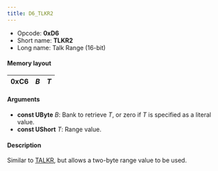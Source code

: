 ```yaml
---
title: D6_TLKR2
---
```


- Opcode: **0xD6**
- Short name: **TLKR2**
- Long name: Talk Range (16-bit)

#### Memory layout

| 0xC6 | *B* | *T* |
|------|-----|-----|

#### Arguments

- **const UByte** *B*: Bank to retrieve *T*, or zero if *T* is specified as a literal value.
- **const UShort** *T*: Range value.

#### Description

Similar to [TALKR](C5_TALKR.md), but allows a two-byte range value to be used.
